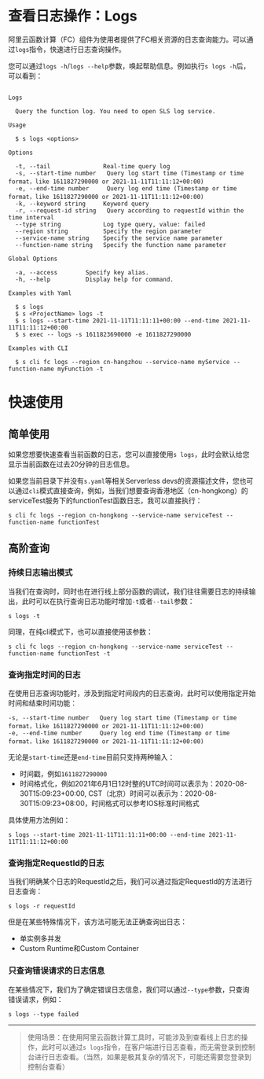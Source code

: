 # 查看日志操作：Logs

阿里云函数计算（FC）组件为使用者提供了FC相关资源的日志查询能力。可以通过`logs`指令，快速进行日志查询操作。

您可以通过`logs -h`/`logs --help`参数，唤起帮助信息。例如执行`s logs -h`后，可以看到：

```

Logs

  Query the function log. You need to open SLS log service.

Usage

  $ s logs <options> 

Options
    
  -t, --tail               Real-time query log                                   
  -s, --start-time number   Query log start time (Timestamp or time format，like 1611827290000 or 2021-11-11T11:11:12+00:00)                                  
  -e, --end-time number     Query log end time (Timestamp or time format，like 1611827290000 or 2021-11-11T11:11:12+00:00)                                           
  -k, --keyword string     Keyword query                                         
  -r, --request-id string   Query according to requestId within the time interval 
  --type string            Log type query, value: failed     
  --region string          Specify the region parameter               
  --service-name string    Specify the service name parameter     
  --function-name string   Specify the function name parameter                          

Global Options

  -a, --access        Specify key alias.   
  -h, --help          Display help for command.                                           

Examples with Yaml

  $ s logs
  $ s <ProjectName> logs -t
  $ s logs --start-time 2021-11-11T11:11:11+00:00 --end-time 2021-11-11T11:11:12+00:00
  $ s exec -- logs -s 1611823690000 -e 1611827290000

Examples with CLI

  $ s cli fc logs --region cn-hangzhou --service-name myService --function-name myFunction -t

```

# 快速使用

## 简单使用

如果您想要快速查看当前函数的日志，您可以直接使用`s logs`，此时会默认给您显示当前函数在过去20分钟的日志信息。

如果您当前目录下并没有`s.yaml`等相关Serverless devs的资源描述文件，您也可以通过`cli`模式直接查询，例如，当我们想要查询香港地区（cn-hongkong）的serviceTest服务下的functionTest函数日志，我可以直接执行：

```
s cli fc logs --region cn-hongkong --service-name serviceTest --function-name functionTest
```

## 高阶查询

### 持续日志输出模式

当我们在查询时，同时也在进行线上部分函数的调试，我们往往需要日志的持续输出，此时可以在执行查询日志功能时增加`-t`或者`--tail`参数：

```
s logs -t
```

同理，在纯cli模式下，也可以直接使用该参数：

```
s cli fc logs --region cn-hongkong --service-name serviceTest --function-name functionTest -t
```

### 查询指定时间的日志

在使用日志查询功能时，涉及到指定时间段内的日志查询，此时可以使用指定开始时间和结束时间功能：

```
-s, --start-time number   Query log start time (Timestamp or time format，like 1611827290000 or 2021-11-11T11:11:12+00:00)                                  
-e, --end-time number     Query log end time (Timestamp or time format，like 1611827290000 or 2021-11-11T11:11:12+00:00)  
```

无论是`start-time`还是`end-time`目前只支持两种输入：
- 时间戳，例如`1611827290000`
- 时间格式化，例如2021年6月1日12时整的UTC时间可以表示为：2020-08-30T15:09:23+00:00, CST（北京）时间可以表示为：2020-08-30T15:09:23+08:00，时间格式可以参考IOS标准时间格式

具体使用方法例如：

```
s logs --start-time 2021-11-11T11:11:11+00:00 --end-time 2021-11-11T11:11:12+00:00
```

### 查询指定RequestId的日志

当我们明确某个日志的RequestId之后，我们可以通过指定RequestId的方法进行日志查询：

```
s logs -r requestId
```

但是在某些特殊情况下，该方法可能无法正确查询出日志：
- 单实例多并发
- Custom Runtime和Custom Container

### 只查询错误请求的日志信息

在某些情况下，我们为了确定错误日志信息，我们可以通过`--type`参数，只查询错误请求，例如：

```
s logs --type failed
```


-------

> 使用场景：在使用阿里云函数计算工具时，可能涉及到查看线上日志的操作，此时可以通过`s logs`指令，在客户端进行日志查看，而无需登录到控制台进行日志查看。（当然，如果是极其复杂的情况下，可能还需要您登录到控制台查看）
